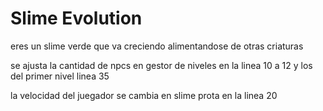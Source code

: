 # Slime Evolution
eres un slime verde que va creciendo alimentandose de otras criaturas

se ajusta la cantidad de npcs en gestor de niveles en la linea 10 a 12 y los del primer nivel linea 35

la velocidad del juegador se cambia en slime prota en la linea 20